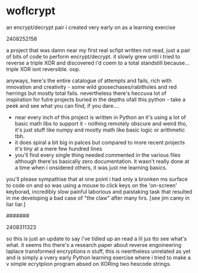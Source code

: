 # woflcrypt
 an encrypt/decrypt pair i created very early on as a learning exercise


2408252158

a project that was damn near my first real scfipt written not read, just a pair of bits of code to perform encrypt/decrypt. it slowly grew until i tried to reverse a triple XOR and discovered i'd coem to a total standstill because... triple XOR isnt reversible. oop.

anyways, here's the entire catalogue of attempts and fails, rich with innovation and creativity - some wild goosechases/rabitholes and red herrings but mostly total fails. nevertheless there's  heccuva lot of inspiration for futre projects buried in the depths ofall this python - take a peek and see what you can find, if you dare....


- near every inch of this project is written in Python an it's using a lot of basic math libs to support it - nothing remotely obscure and weird tho, it's just stuff like numpy and mostly math like basic logic or arithmetic tbh.
- it does spiral a bit big in palces but compared to more recent projects it's tiny at a mere few hundred lines
- you'll find every single thing needed commented in the various files although there'ss basically zero documentation. it wasn't really done at a time when i onsidered others, it was just me learning basics.


you'll please sympathise that at one point i had only a bronken ms surface to code on and so was using a mouse to click keys on the 'on-screen' keyborad, incredibly slow painful laborious and paistaking task that resulted in me developing a bad case of "the claw" after many hrs. [see jim carey in liar liar.]


#######

2408311323

so this is just an update to say i've tidied up an read a lil jus tto see what's what. it seems tho there's a research paper about reverse engoineering laplace transformed encryptions n stuff, this is neertheless unrelated as yet and is simply a vvery early Python learning exercise where i tried to make a v simple ecrytpiion program absed on XORing two hexcode strings.